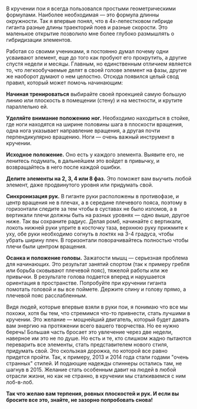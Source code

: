 В кручении пои я всегда пользовался простыми геометрическими формулами. Наиболее необходимая — это формула длинны окружности. Так я впервые понял, что в 4х-лепестковом гибриде гиганта разные длины траекторий поев и разные скорости. Это маленькое открытие позволило мне более глубоко размышлять о гибридизации элементов.

Работая со своими учениками, я постоянно думал почему одни усваивают элемент, еще до того как пробуют его прокрутить, а другие спустя недели и месяцы. Главным, но единственным отличием является то, что легкообучаемые делят в своей голове элемент на фазы, другие же наоборот думают о нем целостно. Отсюда появился целый свод правил, который может помочь начинающим:

<span class="fa fa-hand-o-right inline"></span> **Начиная тренироваться** выбирайте своей проекцией самую большую линию или плоскость в помещении (стену) и на местности, и крутите параллельно ей.

<span class="fa fa-hand-o-right inline"></span> **Уделяйте внимание положению ног.** Необходимо находиться в стойке, где ноги находятся на ширине половины шага в плоскости вращения, одна нога указывает направление вращения, а другая почти перпендикулярно вращению. Ноги — очень важный инструмент в кручении.

<span class="fa fa-hand-o-right inline"></span> **Исходное положение.** Оно есть у каждого элемента. Выявите его, не ленитесь подумать, в дальнейшем это войдет в привычку, и возвращайтесь в него после каждой ошибки.

<span class="fa fa-hand-o-right inline"></span> **Делите элементы на 2, 3, 4 или 8 фаз.** Это поможет вам выучить любой элемент, даже продвинутого уровня или придумать свой.

<span class="fa fa-hand-o-right inline"></span> **Синхронизация рук.** В гиганте руки расположены в противофазе, и центр вращения не в плечах, а в середине плечевого пояса, поэтому в горизонтали следите за тем чтобы в суставах не было изломов, а в вертикали плечи должны быть на разных уровнях — одно выше, другое ниже. Так вы сохраните радиус. Делая ромб, начинайте с вертикали, локоть нижней руки уприте в косточку таза, верхнюю руку прижмите к уху, обе руки необходимо согнуть в локтях на 3-4 градуса, чтобы убрать ширину плеч. В горизонтали поворачивайтесь полностью чтобы плечи были центром вращения.

<span class="fa fa-hand-o-right inline"></span> **Осанка и положение головы.** Зажатости мышц — серьезная проблема для начинающих. Это результат занятий спортом (так к примеру гребля или борьба сковывают плечевой пояс), тяжелой работы или же привычки. В результате голова подается вперед и нарушается ориентация в пространстве. Попробуйте при кручении гиганта помотать головой и вы все поймете. Держите спину и голову прямо, а плечевой пояс расслабленным.

Видя людей, которые впервые взяли в руки пои, я понимаю что все мы похожи, хотя бы тем, что стремимся что-то привнести, стать лучшими в кручении. Это желание — мощнейший двигатель, который будет давать вам энергию на протяжении всего вашего творчества. Но ее нужно беречь! Большая часть бросает это увлечение через две недели, наверное им это не по душе. Но есть и те, кто слишком жадно пытаются переварить все элементы, стать представителем нового стиля, придумать свой. Это скользкая дорожка, по которой все равно придется пройти. Так, к примеру, 2013 и 2014 года стали годами "очень странных" стилей. И подающие надежды спиннеры остались там, не шагнув в 2015. Желание стать особенным давит на людей в любой отрасли жизни, но как не странно, в кручении мы сталкиваемся с ним лоб-в-лоб.

**Так что желаю вам терпения, ровных плоскостей и рук. И если вы бросите все это, знайте, не зазорно попробовать снова!**